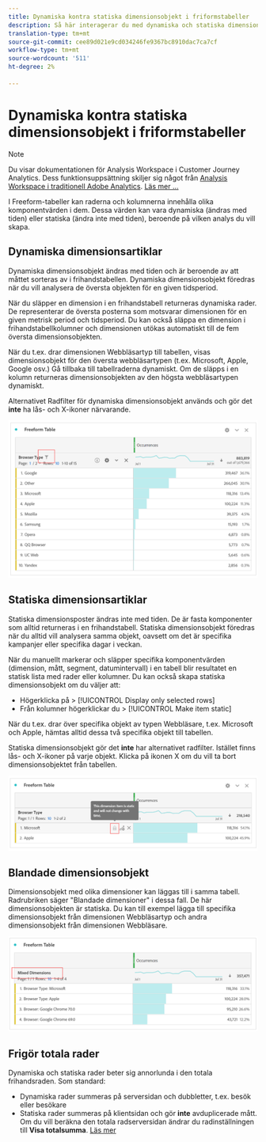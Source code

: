 ```yaml
---
title: Dynamiska kontra statiska dimensionsobjekt i friformstabeller
description: Så här interagerar du med dynamiska och statiska dimensionsobjekt i tabeller.
translation-type: tm+mt
source-git-commit: cee89d021e9cd034246fe9367bc8910dac7ca7cf
workflow-type: tm+mt
source-wordcount: '511'
ht-degree: 2%

---
```



# Dynamiska kontra statiska dimensionsobjekt i friformstabeller

>[!NOTE]
>
>Du visar dokumentationen för Analysis Workspace i Customer Journey Analytics. Dess funktionsuppsättning skiljer sig något från [Analysis Workspace i traditionell Adobe Analytics](https://docs.adobe.com/content/help/en/analytics/analyze/analysis-workspace/home.html). [Läs mer …](/help/getting-started/cja-aa.md)

I Freeform-tabeller kan raderna och kolumnerna innehålla olika komponentvärden i dem. Dessa värden kan vara dynamiska (ändras med tiden) eller statiska (ändra inte med tiden), beroende på vilken analys du vill skapa.

## Dynamiska dimensionsartiklar

Dynamiska dimensionsobjekt ändras med tiden och är beroende av att måttet sorteras av i frihandstabellen. Dynamiska dimensionsobjekt föredras när du vill analysera de översta objekten för en given tidsperiod.

När du släpper en dimension i en frihandstabell returneras dynamiska rader. De representerar de översta posterna som motsvarar dimensionen för en given metrisk period och tidsperiod. Du kan också släppa en dimension i frihandstabellkolumner och dimensionen utökas automatiskt till de fem översta dimensionsobjekten.

När du t.ex. drar dimensionen Webbläsartyp till tabellen, visas dimensionsobjekt för den översta webbläsartypen (t.ex. Microsoft, Apple, Google osv.) Gå tillbaka till tabellraderna dynamiskt. Om de släpps i en kolumn returneras dimensionsobjekten av den högsta webbläsartypen dynamiskt.

Alternativet Radfilter för dynamiska dimensionsobjekt används och gör det **inte** ha lås- och X-ikoner närvarande.

![](assets/dynamic-items.png)

## Statiska dimensionsartiklar

Statiska dimensionsposter ändras inte med tiden. De är fasta komponenter som alltid returneras i en frihandstabell. Statiska dimensionsobjekt föredras när du alltid vill analysera samma objekt, oavsett om det är specifika kampanjer eller specifika dagar i veckan.

När du manuellt markerar och släpper specifika komponentvärden (dimension, mått, segment, datumintervall) i en tabell blir resultatet en statisk lista med rader eller kolumner. Du kan också skapa statiska dimensionsobjekt om du väljer att:

* Högerklicka på > [!UICONTROL Display only selected rows]
* Från kolumner högerklickar du > [!UICONTROL Make item static]

När du t.ex. drar över specifika objekt av typen Webbläsare, t.ex. Microsoft och Apple, hämtas alltid dessa två specifika objekt till tabellen.

Statiska dimensionsobjekt gör det **inte** har alternativet radfilter. Istället finns lås- och X-ikoner på varje objekt. Klicka på ikonen X om du vill ta bort dimensionsobjektet från tabellen.

![](assets/static-items.png)

## Blandade dimensionsobjekt

Dimensionsobjekt med olika dimensioner kan läggas till i samma tabell. Radrubriken säger &quot;Blandade dimensioner&quot; i dessa fall. De här dimensionsobjekten är statiska. Du kan till exempel lägga till specifika dimensionsobjekt från dimensionen Webbläsartyp och andra dimensionsobjekt från dimensionen Webbläsare.

![](assets/mixed-dimensions.png)

## Frigör totala rader

Dynamiska och statiska rader beter sig annorlunda i den totala frihandsraden. Som standard:

* Dynamiska rader summeras på serversidan och dubbletter, t.ex. besök eller besökare
* Statiska rader summeras på klientsidan och gör **inte** avduplicerade mått. Om du vill beräkna den totala radserversidan ändrar du radinställningen till **Visa totalsumma**. [Läs mer](https://docs.adobe.com/content/help/en/analytics/analyze/analysis-workspace/build-workspace-project/workspace-totals.html)

